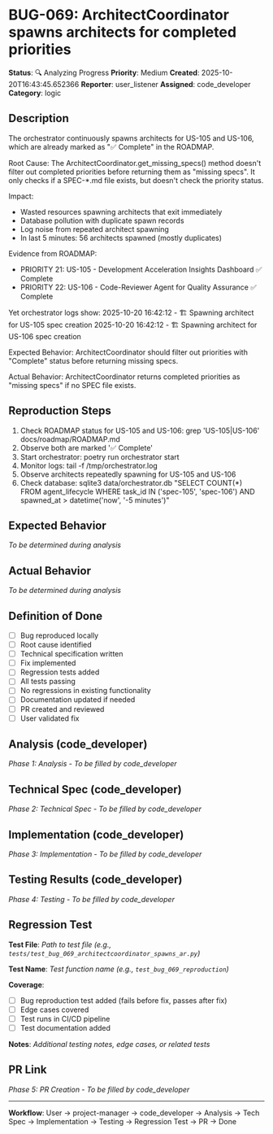# BUG-069: ArchitectCoordinator spawns architects for completed priorities

**Status**: 🔍 Analyzing Progress
**Priority**: Medium
**Created**: 2025-10-20T16:43:45.652366
**Reporter**: user_listener
**Assigned**: code_developer
**Category**: logic

## Description

The orchestrator continuously spawns architects for US-105 and US-106, which are already marked as "✅ Complete" in the ROADMAP.

Root Cause:
The ArchitectCoordinator.get_missing_specs() method doesn't filter out completed priorities before returning them as "missing specs". It only checks if a SPEC-*.md file exists, but doesn't check the priority status.

Impact:
- Wasted resources spawning architects that exit immediately
- Database pollution with duplicate spawn records
- Log noise from repeated architect spawning
- In last 5 minutes: 56 architects spawned (mostly duplicates)

Evidence from ROADMAP:
- PRIORITY 21: US-105 - Development Acceleration Insights Dashboard ✅ Complete
- PRIORITY 22: US-106 - Code-Reviewer Agent for Quality Assurance ✅ Complete

Yet orchestrator logs show:
2025-10-20 16:42:12 - 🏗️  Spawning architect for US-105 spec creation
2025-10-20 16:42:12 - 🏗️  Spawning architect for US-106 spec creation

Expected Behavior:
ArchitectCoordinator should filter out priorities with "Complete" status before returning missing specs.

Actual Behavior:
ArchitectCoordinator returns completed priorities as "missing specs" if no SPEC file exists.

## Reproduction Steps

1. Check ROADMAP status for US-105 and US-106: grep 'US-105\|US-106' docs/roadmap/ROADMAP.md
2. Observe both are marked '✅ Complete'
3. Start orchestrator: poetry run orchestrator start
4. Monitor logs: tail -f /tmp/orchestrator.log
5. Observe architects repeatedly spawning for US-105 and US-106
6. Check database: sqlite3 data/orchestrator.db "SELECT COUNT(*) FROM agent_lifecycle WHERE task_id IN ('spec-105', 'spec-106') AND spawned_at > datetime('now', '-5 minutes')"

## Expected Behavior

_To be determined during analysis_

## Actual Behavior

_To be determined during analysis_

## Definition of Done

- [ ] Bug reproduced locally
- [ ] Root cause identified
- [ ] Technical specification written
- [ ] Fix implemented
- [ ] Regression tests added
- [ ] All tests passing
- [ ] No regressions in existing functionality
- [ ] Documentation updated if needed
- [ ] PR created and reviewed
- [ ] User validated fix

## Analysis (code_developer)

_Phase 1: Analysis - To be filled by code_developer_

## Technical Spec (code_developer)

_Phase 2: Technical Spec - To be filled by code_developer_

## Implementation (code_developer)

_Phase 3: Implementation - To be filled by code_developer_

## Testing Results (code_developer)

_Phase 4: Testing - To be filled by code_developer_

## Regression Test

**Test File**: _Path to test file (e.g., `tests/test_bug_069_architectcoordinator_spawns_ar.py`)_

**Test Name**: _Test function name (e.g., `test_bug_069_reproduction`)_

**Coverage**:
- [ ] Bug reproduction test added (fails before fix, passes after fix)
- [ ] Edge cases covered
- [ ] Test runs in CI/CD pipeline
- [ ] Test documentation added

**Notes**: _Additional testing notes, edge cases, or related tests_

## PR Link

_Phase 5: PR Creation - To be filled by code_developer_

---

**Workflow**: User → project-manager → code_developer → Analysis → Tech Spec → Implementation → Testing → Regression Test → PR → Done
